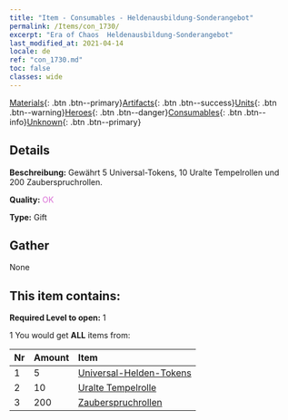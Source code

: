 ```yaml
---
title: "Item - Consumables - Heldenausbildung-​Sonderangebot"
permalink: /Items/con_1730/
excerpt: "Era of Chaos  Heldenausbildung-​Sonderangebot"
last_modified_at: 2021-04-14
locale: de
ref: "con_1730.md"
toc: false
classes: wide
---
```

 [Materials](/de/Items/){: .btn .btn--primary}[Artifacts](/de/Items/Artifacts/){: .btn .btn--success}[Units](/de/Items/Units/){: .btn .btn--warning}[Heroes](/de/Items/Heroes/){: .btn .btn--danger}[Consumables](/de/Items/Consumables/){: .btn .btn--info}[Unknown](/de/Items/Unknown/){: .btn .btn--primary}

## Details
 **Beschreibung:** Gewährt 5 Universal-Tokens, 10 Uralte Tempelrollen und 200 Zauberspruchrollen.

 **Quality:** <span style="color: #DA70D6">OK</span>

 **Type:** Gift

## Gather

  None

## This item contains:

 **Required Level to open:** 1

 1 You would get **ALL** items  from:

  | Nr | Amount |     Item    |
  |:---|:-------|:------------|
  | 1 | 5 | [Universal-Helden-Tokens](/de/Items/her_358/) | 
  | 2 | 10 | [Uralte Tempelrolle](/de/Items/con_697/) | 
  | 3 | 200 | [Zauberspruchrollen](/de/Items/con_694/) | 
